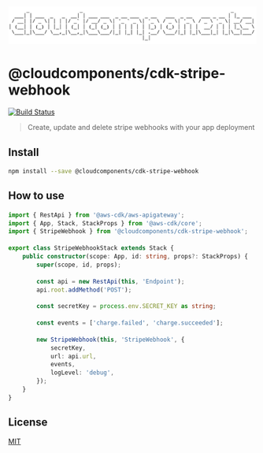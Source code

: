 ![cloudcomponents Logo](/logo.png?raw=true)

# @cloudcomponents/cdk-stripe-webhook

[![Build Status](https://travis-ci.org/cloudcomponents/cdk-components.svg?branch=master)](https://travis-ci.org/cloudcomponents/cdk-components)

> Create, update and delete stripe webhooks with your app deployment

## Install

```bash
npm install --save @cloudcomponents/cdk-stripe-webhook
```

## How to use

```typescript
import { RestApi } from '@aws-cdk/aws-apigateway';
import { App, Stack, StackProps } from '@aws-cdk/core';
import { StripeWebhook } from '@cloudcomponents/cdk-stripe-webhook';

export class StripeWebhookStack extends Stack {
    public constructor(scope: App, id: string, props?: StackProps) {
        super(scope, id, props);

        const api = new RestApi(this, 'Endpoint');
        api.root.addMethod('POST');

        const secretKey = process.env.SECRET_KEY as string;

        const events = ['charge.failed', 'charge.succeeded'];

        new StripeWebhook(this, 'StripeWebhook', {
            secretKey,
            url: api.url,
            events,
            logLevel: 'debug',
        });
    }
}
```

## License

[MIT](../../LICENSE)
